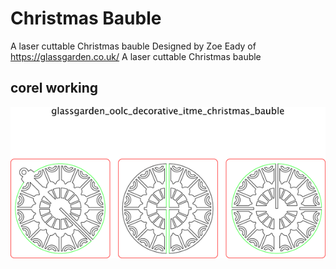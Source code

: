 # Christmas Bauble
A laser cuttable Christmas bauble
Designed by Zoe Eady of https://glassgarden.co.uk/
A laser cuttable Christmas bauble  




## corel working
![](working_600.png) 





